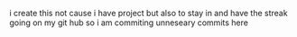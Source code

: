 i create this not cause i have project but also to stay in and have the streak going on my git hub so i am commiting unneseary commits here 
